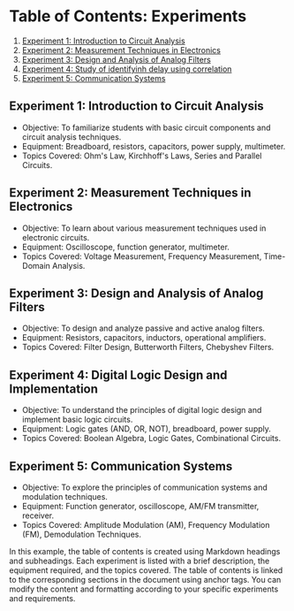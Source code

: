 # Table of Contents: Experiments

1. [Experiment 1: Introduction to Circuit Analysis](#experiment-1-introduction-to-circuit-analysis)
2. [Experiment 2: Measurement Techniques in Electronics](#experiment-2-measurement-techniques-in-electronics)
3. [Experiment 3: Design and Analysis of Analog Filters](#experiment-3-design-and-analysis-of-analog-filters)
4. [Experiment 4: Study of identifyinh delay using correlation](#exp4.pdf)
5. [Experiment 5: Communication Systems](#experiment-5-communication-systems)

## Experiment 1: Introduction to Circuit Analysis
- Objective: To familiarize students with basic circuit components and circuit analysis techniques.
- Equipment: Breadboard, resistors, capacitors, power supply, multimeter.
- Topics Covered: Ohm's Law, Kirchhoff's Laws, Series and Parallel Circuits.

## Experiment 2: Measurement Techniques in Electronics
- Objective: To learn about various measurement techniques used in electronic circuits.
- Equipment: Oscilloscope, function generator, multimeter.
- Topics Covered: Voltage Measurement, Frequency Measurement, Time-Domain Analysis.

## Experiment 3: Design and Analysis of Analog Filters
- Objective: To design and analyze passive and active analog filters.
- Equipment: Resistors, capacitors, inductors, operational amplifiers.
- Topics Covered: Filter Design, Butterworth Filters, Chebyshev Filters.

## Experiment 4: Digital Logic Design and Implementation
- Objective: To understand the principles of digital logic design and implement basic logic circuits.
- Equipment: Logic gates (AND, OR, NOT), breadboard, power supply.
- Topics Covered: Boolean Algebra, Logic Gates, Combinational Circuits.

## Experiment 5: Communication Systems
- Objective: To explore the principles of communication systems and modulation techniques.
- Equipment: Function generator, oscilloscope, AM/FM transmitter, receiver.
- Topics Covered: Amplitude Modulation (AM), Frequency Modulation (FM), Demodulation Techniques.

In this example, the table of contents is created using Markdown headings and subheadings. Each experiment is listed with a brief description, the equipment required, and the topics covered. The table of contents is linked to the corresponding sections in the document using anchor tags. You can modify the content and formatting according to your specific experiments and requirements.
